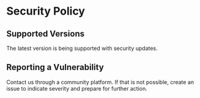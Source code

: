 # Security Policy

## Supported Versions

The latest version is being supported with security updates.

## Reporting a Vulnerability

Contact us through a community platform. If that is not possible, create an issue to indicate severity and prepare for further action.
